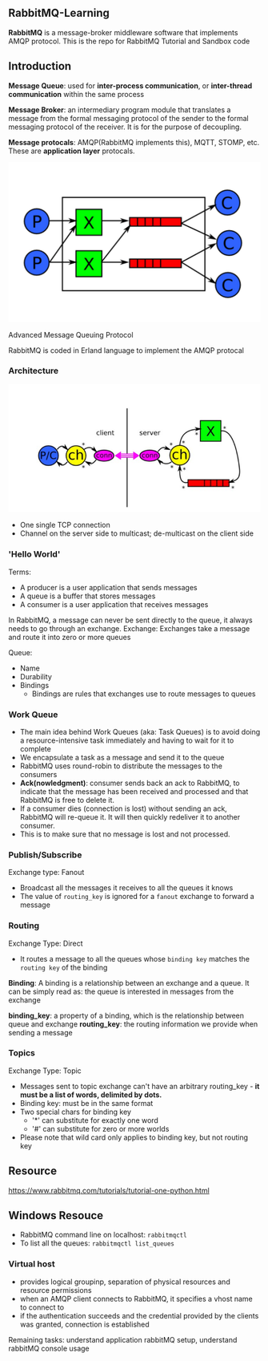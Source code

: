 ## RabbitMQ-Learning
__RabbitMQ__ is a message-broker middleware software that implements AMQP protocol.
This is the repo for RabbitMQ Tutorial and Sandbox code

## Introduction
__Message Queue__: used for __inter-process communication__, or __inter-thread communication__ within the same process

__Message Broker__: an intermediary program module that translates a message from the formal messaging protocol of the sender to the formal messaging protocol of the receiver. It is for the purpose of decoupling.

__Message protocals__: AMQP(RabbitMQ implements this), MQTT, STOMP, etc. These are __application layer__ protocals.

![alt text](https://github.com/ayaohsu/RabbitMQ-Learning/blob/master/bin/AMQP-diagram.png)

Advanced Message Queuing Protocol

RabbitMQ is coded in Erland language to implement the AMQP protocal

### Architecture
![alt text](https://github.com/ayaohsu/RabbitMQ-Learning/blob/master/bin/AMQP-architecture.jpg)
- One single TCP connection
- Channel on the server side to multicast; de-multicast on the client side

### 'Hello World'
Terms:
- A producer is a user application that sends messages
- A queue is a buffer that stores messages
- A consumer is a user application that receives messages

In RabbitMQ, a message can never be sent directly to the queue, it always needs to go through an exchange.
Exchange: Exchanges take a message and route it into zero or more queues

Queue: 
- Name
- Durability
- Bindings
  - Bindings are rules that exchanges use to route messages to queues

### Work Queue
- The main idea behind Work Queues (aka: Task Queues) is to avoid doing a resource-intensive task immediately and having to wait for it to complete
- We encapsulate a task as a message and send it to the queue
- RabbitMQ uses round-robin to distribute the messages to the consumers
- __Ack(nowledgment)__: consumer sends back an ack to RabbitMQ, to indicate that the message has been received and processed and that RabbitMQ is free to delete it.
- If a consumer dies (connection is lost) without sending an ack, RabbitMQ will re-queue it. It will then quickly redeliver it to another consumer.
- This is to make sure that no message is lost and not processed.

### Publish/Subscribe
Exchange type: Fanout
  - Broadcast all the messages it receives to all the queues it knows
  - The value of `routing_key` is ignored for a `fanout` exchange to forward a message

### Routing
Exchange Type: Direct
- It routes a message to all the queues whose `binding key` matches the `routing key` of the binding

__Binding__: A binding is a relationship between an exchange and a queue. It can be simply read as: the queue is interested in messages from the exchange

__binding_key__: a property of a binding, which is the relationship between queue and exchange 
__routing_key__: the routing information we provide when sending a message

### Topics
Exchange Type: Topic
- Messages sent to topic exchange can't have an arbitrary routing_key - __it must be a list of words, delimited by dots.__
- Binding key: must be in the same format
- Two special chars for binding key
  - '*' can substitute for exactly one word
  - '#' can substitute for zero or more worlds
- Please note that wild card only applies to binding key, but not routing key

## Resource
https://www.rabbitmq.com/tutorials/tutorial-one-python.html

## Windows Resouce
- RabbitMQ command line on localhost: 
`rabbitmqctl`
- To list all the queues:
`rabbitmqctl list_queues`

### Virtual host
- provides logical groupinp, separation of physical resources and resource permissions
- when an AMQP client connects to RabbitMQ, it specifies a vhost name to connect to
- if the authentication succeeds and the credential provided by the clients was granted, connection is established

Remaining tasks: understand application rabbitMQ setup, understand rabbitMQ console usage
